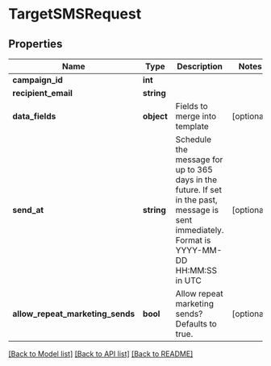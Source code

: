 # TargetSMSRequest

## Properties
Name | Type | Description | Notes
------------ | ------------- | ------------- | -------------
**campaign_id** | **int** |  | 
**recipient_email** | **string** |  | 
**data_fields** | **object** | Fields to merge into template | [optional] 
**send_at** | **string** | Schedule the message for up to 365 days in the future. If set in the past, message is sent immediately. Format is YYYY-MM-DD HH:MM:SS in UTC | [optional] 
**allow_repeat_marketing_sends** | **bool** | Allow repeat marketing sends? Defaults to true. | [optional] 

[[Back to Model list]](../../README.md#documentation-for-models) [[Back to API list]](../../README.md#documentation-for-api-endpoints) [[Back to README]](../../README.md)

